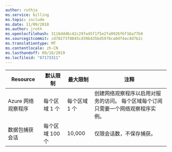 ```yaml
---
author: rothja
ms.service: billing
ms.topic: include
ms.date: 11/09/2018
ms.author: jroth
ms.openlocfilehash: 3116ddd6c42c29fa45f1f5e2fa9926f6f16a77b9
ms.sourcegitcommit: cd70273f0845cd39b435bd5978ca0df4ac4d7b2c
ms.translationtype: MT
ms.contentlocale: zh-CN
ms.lasthandoff: 09/18/2019
ms.locfileid: "67173311"
---
```

| Resource | 默认限制 | 最大限制 | 注释 |
| --- | --- | --- | --- |
| Azure 网络观察程序 | 每个区域 1 个 | 每个区域 1 个 | 创建网络观察程序以启用对服务的访问。 每个区域每个订阅只需要一个网络观察程序实例。 |
| 数据包捕获会话 |每个区域 100 个 | 10,000 |仅限会话数，不保存捕获。 |
